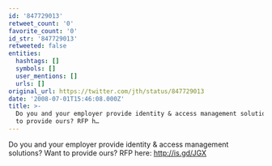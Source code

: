 ```yaml
---
id: '847729013'
retweet_count: '0'
favorite_count: '0'
id_str: '847729013'
retweeted: false
entities:
  hashtags: []
  symbols: []
  user_mentions: []
  urls: []
original_url: https://twitter.com/jth/status/847729013
date: '2008-07-01T15:46:08.000Z'
title: >-
  Do you and your employer provide identity & access management solutions? Want
  to provide ours? RFP h…
---
```


Do you and your employer provide identity & access management solutions? Want to provide ours? RFP here: http://is.gd/JGX